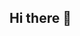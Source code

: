 ## Hi there 👋

<!--
**VeronikaIashkova/VeronikaIashkova** is a ✨ _special_ ✨ repository because its `README.md` (this file) appears on your GitHub profile.

Here are some ideas to get you started:
## Софт-скилы:
- критическое мышление
- умение эффективно коммуницировать, работать в команде
- умение эффективно управлять временем и расставлять приоритеты
- адаптироваться к новым инструментам и технологиям
- решать проблемы
- принимать решения на основе данных

## Хард-скилы:
- Проводить анализ бизнес-показателей;
- рассчитывать маркетинговые и продуктовые метрики (LTV, CAC, retention rate, DAU, WAU, MAU и другие);
- использовать когортный анализ и функции расчёта метрик;
- делать выводы на основе подсчитанных показателей и построенных графиков.
- строить воронки продаж;
- анализировать результаты A/B-теста;
- проводить статистический тест;
- визуализировать данные.
    ### Инструменты: #Python #pandas #matplotlib #seaborn #SciPy

- обрабатывать и выгружать данные;
- писать SQL-запросы разных уровней сложности.
    ### Инструменты: #SQL #PostgreSQL

- пользоваться основными функциями DataLens;
- строить чарты и дашборды в DataLens;
- читать и интерпретировать графики.
    ### Инструмент: #YandexDataLens
-->
